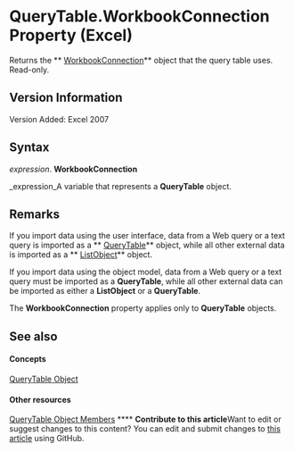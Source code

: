 
# QueryTable.WorkbookConnection Property (Excel)

Returns the  ** [WorkbookConnection](5974dd57-7671-cd55-3f8f-6a76fa938317.md)** object that the query table uses. Read-only.


## Version Information

Version Added: Excel 2007 


## Syntax

 _expression_. **WorkbookConnection**

 _expression_A variable that represents a  **QueryTable** object.


## Remarks

If you import data using the user interface, data from a Web query or a text query is imported as a  ** [QueryTable](505b84ea-64b3-b4fe-741a-de6884eb69eb.md)** object, while all other external data is imported as a ** [ListObject](46de6c4f-8ce0-0c7d-da59-6e52f5eab612.md)** object.

If you import data using the object model, data from a Web query or a text query must be imported as a  **QueryTable**, while all other external data can be imported as either a  **ListObject** or a **QueryTable**.

The  **WorkbookConnection** property applies only to **QueryTable** objects.


## See also


#### Concepts


 [QueryTable Object](505b84ea-64b3-b4fe-741a-de6884eb69eb.md)
#### Other resources


 [QueryTable Object Members](9a61f024-c1dc-c11b-942f-ff2a6617bdc4.md)
****   **Contribute to this article**Want to edit or suggest changes to this content? You can edit and submit changes to  [this article](https://github.com/jhershey00/VBA_Excel_Test/OpenXMLCon/articles/d35d7bb6-5036-1dd9-46ff-e96127d3db09.md) using GitHub.

